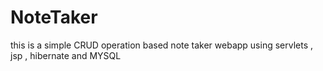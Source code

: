 # NoteTaker
this is a simple CRUD operation based note taker  webapp using servlets , jsp , hibernate and MYSQL
